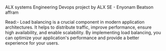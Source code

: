 ALX systems Engineering Devops project by ALX SE - Enyonam Beatson affram

Read:-
Load balancing is a crucial component in modern application architectures. It helps to distribute
traffic, improve performance, ensure high availability, and enable scalability. By implementing load
balancing, you can optimize your application's performance and provide a better experience for your
users.